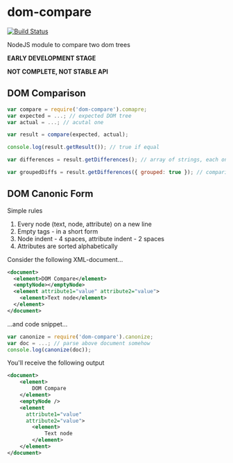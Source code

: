 dom-compare
===========

[![Build Status](https://travis-ci.org/Olegas/dom-compare.png)](https://travis-ci.org/Olegas/dom-compare)

NodeJS module to compare two dom trees

**EARLY DEVELOPMENT STAGE**

**NOT COMPLETE, NOT STABLE API**

DOM Comparison
--------------

```javascript
var compare = require('dom-compare').comapre;
var expected = ...; // expected DOM tree
var actual = ...; // acutal one

var result = compare(expected, actual);

console.log(result.getResult()); // true if equal

var differences = result.getDifferences(); // array of strings, each one is comparison error

var groupedDiffs = result.getDifferences({ grouped: true }); // comparison errors, grouped by expected node XPath

```

DOM Canonic Form
----------------
Simple rules
 1. Every node (text, node, attribute) on a new line
 2. Empty tags - in a short form
 3. Node indent - 4 spaces, attribute indent - 2 spaces
 4. Attributes are sorted alphabetically

Consider the following XML-document...
```xml
<document>
  <element>DOM Compare</element>
  <emptyNode></emptyNode>
  <element attribute1="value" attribute2="value">
    <element>Text node</element>
  </element>
</document>
```
...and code snippet...
```javascript
var canonize = require('dom-compare').canonize;
var doc = ...; // parse above document somehow 
console.log(canonize(doc));
```
You'll receive the following output
```xml
<document>
    <element>
        DOM Compare
    </element>
    <emptyNode />
    <element
      attribute1="value"
      attribute2="value">
        <element>
            Text node
        </element>
    </element>
</document>
```
